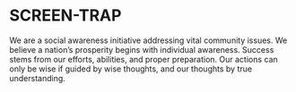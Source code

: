 # SCREEN-TRAP
We are a social awareness initiative addressing vital community issues. We believe a nation’s prosperity begins with individual awareness. Success stems from our efforts, abilities, and proper preparation. Our actions can only be wise if guided by wise thoughts, and our thoughts by true understanding.
